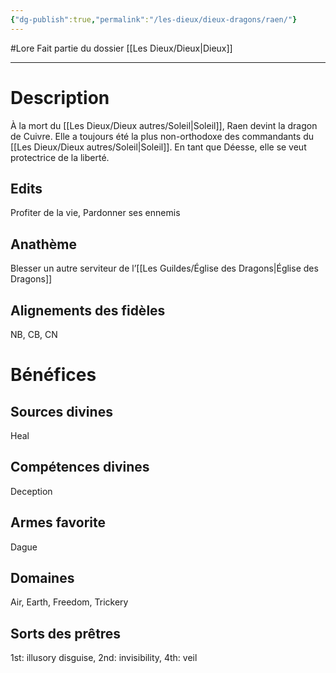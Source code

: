 ```yaml
---
{"dg-publish":true,"permalink":"/les-dieux/dieux-dragons/raen/"}
---
```


#Lore
Fait partie du dossier [[Les Dieux/Dieux\|Dieux]]

-------

# Description
À la mort du [[Les Dieux/Dieux autres/Soleil\|Soleil]], Raen devint la dragon de Cuivre. Elle a toujours été la plus non-orthodoxe des commandants du [[Les Dieux/Dieux autres/Soleil\|Soleil]]. En tant que Déesse, elle se veut protectrice de la liberté.
## Edits
Profiter de la vie, Pardonner ses ennemis
## Anathème
Blesser un autre serviteur de l’[[Les Guildes/Église des Dragons\|Église des Dragons]]
## Alignements des fidèles
NB, CB, CN
# Bénéfices
## Sources divines
Heal
## Compétences divines
Deception
## Armes favorite
Dague
## Domaines
Air, Earth, Freedom, Trickery
## Sorts des prêtres
1st: illusory disguise, 2nd: invisibility, 4th: veil